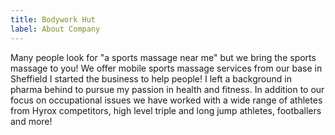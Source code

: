 ```yaml
---
title: Bodywork Hut
label: About Company
---
```

Many people look for "a sports massage near me" but we bring the sports massage to you! We offer mobile sports massage services from our base in Sheffield I started the business to help people! I left a background in pharma behind to pursue my passion in health and fitness. In addition to our focus on occupational issues we have worked with a wide range of athletes from Hyrox competitors, high level triple and long jump athletes, footballers and more!
